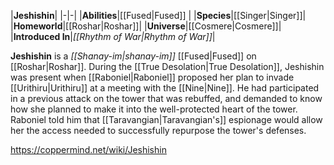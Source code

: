 |**Jeshishin**|
|-|-|
|**Abilities**|[[Fused\|Fused]] |
|**Species**|[[Singer\|Singer]]|
|**Homeworld**|[[Roshar\|Roshar]]|
|**Universe**|[[Cosmere\|Cosmere]]|
|**Introduced In**|*[[Rhythm of War\|Rhythm of War]]*|

**Jeshishin** is a *[[Shanay-im\|shanay-im]]* [[Fused\|Fused]] on [[Roshar\|Roshar]].
During the [[True Desolation\|True Desolation]], Jeshishin was present when [[Raboniel\|Raboniel]] proposed her plan to invade [[Urithiru\|Urithiru]] at a meeting with the [[Nine\|Nine]]. He had participated in a previous attack on the tower that was rebuffed, and demanded to know how she planned to make it into the well-protected heart of the tower. Raboniel told him that [[Taravangian\|Taravangian's]] espionage would allow her the access needed to successfully repurpose the tower's defenses.



https://coppermind.net/wiki/Jeshishin